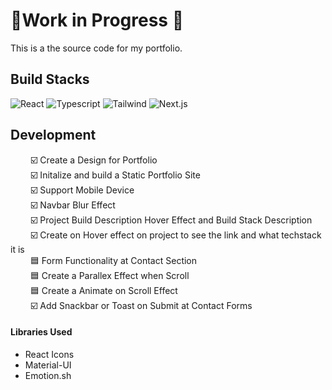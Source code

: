 # 🚧Work in Progress 🚧
This is a the source code for my portfolio.
## Build Stacks
![React](https://img.shields.io/badge/React-20232A?style=for-the-badge&logo=react&logoColor=61DAFB) ![Typescript](	https://img.shields.io/badge/TypeScript-007ACC?style=for-the-badge&logo=typescript&logoColor=white) ![Tailwind](https://img.shields.io/badge/Tailwind_CSS-38B2AC?style=for-the-badge&logo=tailwind-css&logoColor=white) ![Next.js](https://img.shields.io/badge/next.js-000000?style=for-the-badge&logo=nextdotjs&logoColor=white)

## Development
&emsp;&emsp; ☑️ Create a Design for  Portfolio \
&emsp;&emsp; ☑️ Initalize and build  a Static  Portfolio Site \
&emsp;&emsp; ☑️ Support Mobile  Device\
&emsp;&emsp; ☑️ Navbar Blur Effect\
&emsp;&emsp; ☑️ Project Build Description Hover Effect and Build Stack Description\
&emsp;&emsp; ☑️ Create on Hover effect on project to see the link and what techstack it is\
&emsp;&emsp; 🟦 Form Functionality at Contact Section\
&emsp;&emsp; 🟦 Create a Parallex Effect when Scroll\
&emsp;&emsp; 🟦 Create a Animate on Scroll Effect\
&emsp;&emsp; ☑️ Add Snackbar or Toast on Submit at Contact Forms

#### Libraries Used
* React Icons
* Material-UI
* Emotion.sh




